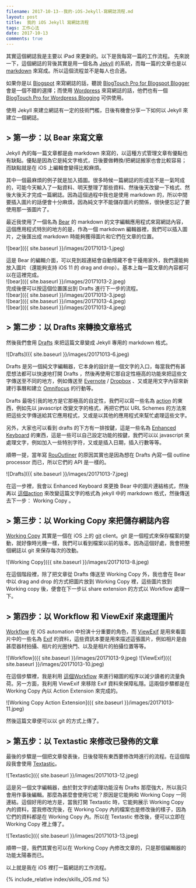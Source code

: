 ```yaml
---
filename: 2017-10-13--我的-iOS-Jekyll-寫網誌流程.md
layout: post
title:  我的 iOS Jekyll 寫網誌流程
tags: 工作心法
date: 2017-10-13
comments: true
---
```


其實這個網誌我是主要以 iPad 來更新的。以下是我每寫一篇的工作流程。
先來說一下，這個網誌的背後其實是用一個名為 [Jekyll](https://jekyllrb.com/) 的系統，而每一篇的文章也是以 [markdown](https://daringfireball.net/projects/markdown) 來寫成。所以這個流程並不是每人也合適。

如果你是以 [Blogspot](https://www.blogger.com/) 來寫網誌的話，聽說 [BlogTouch Pro for Blogspot Blogger](https://itunes.apple.com/us/app/blogtouch-pro-for-blogspot-blogger/id583725471?mt=8) 會是一個不錯的選擇；而使用 [Wordpress](https://wordpress.com/) 來寫網誌的話，他們也有一個 [BlogTouch Pro for Wordpress Blogging](https://itunes.apple.com/us/app/blogtouch-pro-for-wordpress-blogging/id898784682?mt=8) 可供使用。

使用 Jekyll 來建立網誌有一定的技術門檻，日後有機會分享一下如何以 Jekyll 來建立一個網誌。

## > 第一步：以 Bear 來寫文章
Jekyll 內的每一篇文章都是由 markdown 來寫的，以這種方式管理文章有優點也有缺點。優點是因為它是純文字格式，日後要做轉換/把網誌搬家也會比較容易；而缺點就是在 iOS 上編輯會變得比較麻煩。

其中一個最麻煩的例子就是加入插圖。很多時候一篇網誌的形成並不是一氣呵成的，可能今天輸入了一點資料、明天整理了那些資料、然後後天改變一下格式、然後大後天才完成一篇網誌。因為這個過程中我也是使用 markdown 的，所以中間要插入圖片的話便會十分麻煩，因為純文字不能儲存圖片的關係，很快便忘記了要使用那一張圖片了。

最近我使用了一個名為 [Bear](https://itunes.apple.com/us/app/bear/id1016366447?mt=8) 的 markdown 的文字編輯應用程式來寫網誌內容，這個應用程式特別的地方的是，作為一個 markdown 編輯器裡，我們可以插入圖片，之後匯出成 markdown 時能夠獲得圖片和它們在文章的位置。

![bear]({{ site.baseurl }}/images/20171013-1.jpeg)

這是 Bear 的編輯介面，可以見到超連結會自動隱藏不會干擾用家外，我們還能夠放入圖片（還能夠支持 iOS 11 的 drag and drop）。基本上每一篇文章的內容都可以在這裡完成。  
![bear]({{ site.baseurl }}/images/20171013-2.jpeg)	
完成後便可以按這個位置匯出到 Drafts 進行下一步的流程。  
![bear]({{ site.baseurl }}/images/20171013-3.jpeg)  
![bear]({{ site.baseurl }}/images/20171013-4.jpeg)  
![bear]({{ site.baseurl }}/images/20171013-4.jpeg)  

## > 第二步：以 Drafts 來轉換文章格式
然後我們會用 [Drafts](http://agiletortoise.com/drafts/) 來把這篇文章變成 Jekyll 專用的 markdown 格式。

![Drafts]({{ site.baseurl }}/images/20171013-6.jpeg)

Drafts 是另一個純文字編輯器，它本身的設計是一個文字的入口，每當我們有甚麼想法都可以快速地打開 Drafts ，然後再使用它那自定性極高的功能來把這些文字傳送至不同的地方，例如傳送至 [Evernote](https://evernote.com/) / [Dropbox](https://www.dropbox.com/) 、又或是用文字內容來新建行事曆和建立 [Omnifocus](https://www.omnigroup.com/omnifocus)  的行動等。

Drafts 最吸引我的地方是它那極高的自定性，我們可以寫一些名為 [action](https://drafts4-actions.agiletortoise.com/) 的東西，例如先以 javascript 改變文字的格式，再把它們以 URL Schemes 的方法來把這些文字傳送給其它應用程式，又或是以其他的應用程式來幫忙處理這些文字。

另外，大家也可以看到 drafts 的下方有一排按鍵，這是一些名為 [Enhanced Keyboard](https://agiletortoise.zendesk.com/hc/en-us/articles/202865034-Using-the-Enhanced-Keyboard) 的東西，這是一些可以自己設定功能的按鍵，我們可以以 javascript 來處理文字，例如加入一些特別字符，又或是插入日期，插入行數等等。

順帶一提，當年寫 [RouOutliner](https://rououtliner.github.io/) 的原因其實也是因為想在 Drafts 內寫一個 outline processor 而已，所以它們的 API 是一樣的。

![Drafts]({{ site.baseurl }}/images/20171013-7.jpeg)

在這一步裡，我會以 Enhanced Keyboard 來更換 Bear 中的圖片連結格式，然後再以 [這個action](https://drafts4-actions.agiletortoise.com/a/2G2) 來改變這篇文字的格式為 jekyll 中的 markdown 格式，然後傳送去下一步： Working Copy 。

## > 第三步：以 Working Copy 來把儲存網誌內容
[Working Copy](https://workingcopyapp.com/) 其實是一個在 iOS 上的 [git](https://git-scm.com/) client。git 是一個程式來保存檔案的變動，就好像時光機一樣，我們可以看到檔案以前的版本。因為這個好處，我會把整個網誌以 git 來保存每次的改動。

![Working Copy]({{ site.baseurl }}/images/20171013-8.jpeg)

在這個階段裡，除了把文章從 Drafts 傳送至 Working Copy 外，我也會在 Bear 中以 drag and drop 的方式把圖片放到 Working Copy 裡，這些圖片放到 Working copy 後，便會在下一步以 share extension 的方式以 Workflow 處理一下。

## > 第四步：以 Workflow 和 ViewExif 來處理圖片
[Workflow](https://workflow.is/) 在 iOS automation 中扮演十分重要的角色，而 [ViewExif](https://itunes.apple.com/us/app/viewexif/id945320815?mt=8)  是用來看圖片中的一些名為 [Exif](https://en.wikipedia.org/wiki/Exif) 的資料，這些資訊本要是用來描述這張圖片，例如相片是由甚麼器材拍攝、相片的光圈快門、以及是相片的拍攝位置等等。

![Workflow]({{ site.baseurl }}/images/20171013-9.jpeg) 
![ViewExif]({{ site.baseurl }}/images/20171013-10.jpeg)  

在這個步驟裡，我是利用 [這個Workflow](https://workflow.is/workflows/7776bd773ebb4126b1b366aff4cd7280) 來進行縮圖的程序以減少讀者的流量負荷。另一方面，我利用 ViewExif 來移除 Exif 資料來保障私隱。這兩個步驟都是在 Working Copy 內以 Action Extension 來完成的。

![Working Copy Action Extension]({{ site.baseurl }}/images/20171013-11.jpeg)

然後這篇文章便可以以 git 的方式上傳了。

## > 第五步：以 Textastic 來修改已發佈的文章

最後的步驟是一個把文章發表後，日後發現有東西要修改時進行的流程。在這個階段我會使用 [Textastic](https://www.textasticapp.com)。

![Textastic]({{ site.baseurl }}/images/20171013-12.jpeg)

這是另一個文字編輯器，由於對文字的處理功能沒有 Drafts 那麼強大，所以我只會用作事後編輯。那麼為甚麼會使用它呢？原因是它能夠和 Working Copy 一同連結。這個好用的地方是，當我打開 Textastic 時，它能夠展示 Working Copy 內的資料，當我修改完後，在 Working Copy 內的檔案也是修改後的樣子，因為它們的資料都是在 Working Copy 內。所以在 Textastic 修改後，便可以立即在 Working Copy 裡上傳了。

![Textastic]({{ site.baseurl }}/images/20171013-13.jpeg)

順帶一提，我們其實也可以在 Working Copy 內修改文章的，只是那個編輯器的功能太陽春而已。

以上就是我在 iOS 裡打一篇網誌的工作流程。

{% include_relative index/skills_iOS.md %}